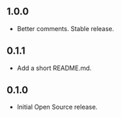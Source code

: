 ## 1.0.0

* Better comments. Stable release.

## 0.1.1

* Add a short README.md.

## 0.1.0

* Initial Open Source release.
